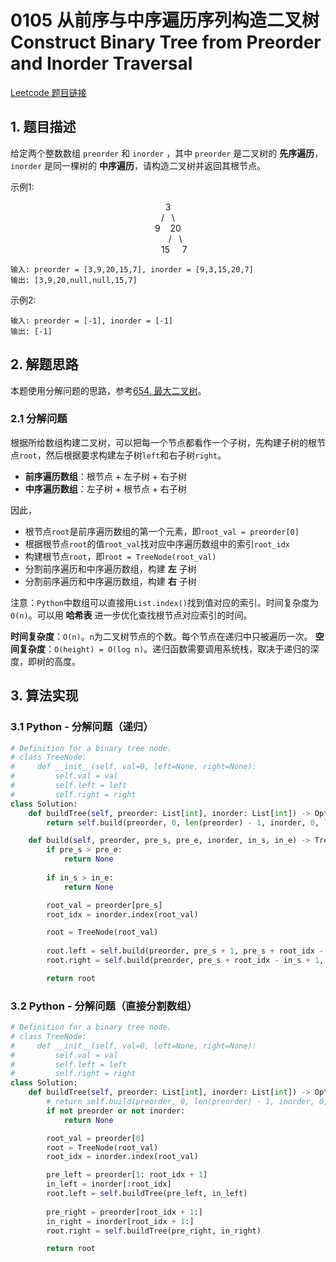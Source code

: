 # 0105 从前序与中序遍历序列构造二叉树 Construct Binary Tree from Preorder and Inorder Traversal
[Leetcode 题目链接](https://leetcode.com/problems/construct-binary-tree-from-preorder-and-inorder-traversal/description/)

## 1. 题目描述
给定两个整数数组 `preorder` 和 `inorder` ，其中 `preorder` 是二叉树的 **先序遍历**， `inorder` 是同一棵树的 **中序遍历**，请构造二叉树并返回其根节点。

示例1:
<center> 3 </center>
<center>/&nbsp;&nbsp;&nbsp;\</center>
<center>9&nbsp;&nbsp;&nbsp;&nbsp;20</center>
<center>&nbsp;&nbsp;&nbsp;&nbsp;&nbsp;&nbsp;/&nbsp;&nbsp;&nbsp;\</center>
<center>&nbsp;&nbsp;&nbsp;&nbsp;&nbsp;15&nbsp;&nbsp;&nbsp;&nbsp;&nbsp;7</center>

```
输入: preorder = [3,9,20,15,7], inorder = [9,3,15,20,7]
输出: [3,9,20,null,null,15,7]
```

示例2:
```
输入: preorder = [-1], inorder = [-1]
输出: [-1]
```

## 2. 解题思路

本题使用分解问题的思路，参考[654. 最大二叉树](/leetcode/0654_最大二叉树.md)。

### 2.1 分解问题
根据所给数组构建二叉树，可以把每一个节点都看作一个子树，先构建子树的根节点`root`，然后根据要求构建左子树`left`和右子树`right`。

- **前序遍历数组**：根节点 + 左子树 + 右子树
- **中序遍历数组**：左子树 + 根节点 + 右子树

因此，
- 根节点`root`是前序遍历数组的第一个元素，即`root_val = preorder[0]`
- 根据根节点`root`的值`root_val`找对应中序遍历数组中的索引`root_idx`
- 构建根节点`root`，即`root = TreeNode(root_val)`
- 分割前序遍历和中序遍历数组，构建 **左** 子树
- 分割前序遍历和中序遍历数组，构建 **右** 子树

注意：`Python`中数组可以直接用`List.index()`找到值对应的索引。时间复杂度为`O(n)`。可以用 **哈希表** 进一步优化查找根节点对应索引的时间。

**时间复杂度**：`O(n)`。`n`为二叉树节点的个数。每个节点在递归中只被遍历一次。
**空间复杂度**：`O(height) = O(log n)`。递归函数需要调用系统栈，取决于递归的深度，即树的高度。

## 3. 算法实现
### 3.1 Python - 分解问题（递归）
```Python
# Definition for a binary tree node.
# class TreeNode:
#     def __init__(self, val=0, left=None, right=None):
#         self.val = val
#         self.left = left
#         self.right = right
class Solution:
    def buildTree(self, preorder: List[int], inorder: List[int]) -> Optional[TreeNode]:
        return self.build(preorder, 0, len(preorder) - 1, inorder, 0, len(inorder) - 1)

    def build(self, preorder, pre_s, pre_e, inorder, in_s, in_e) -> TreeNode:
        if pre_s > pre_e:
            return None
        
        if in_s > in_e:
            return None

        root_val = preorder[pre_s]
        root_idx = inorder.index(root_val)

        root = TreeNode(root_val)
        
        root.left = self.build(preorder, pre_s + 1, pre_s + root_idx - in_s, inorder, in_s, root_idx - 1)
        root.right = self.build(preorder, pre_s + root_idx - in_s + 1, pre_e, inorder, root_idx + 1, in_e)

        return root
```

### 3.2 Python - 分解问题（直接分割数组）
```Python
# Definition for a binary tree node.
# class TreeNode:
#     def __init__(self, val=0, left=None, right=None):
#         self.val = val
#         self.left = left
#         self.right = right
class Solution:
    def buildTree(self, preorder: List[int], inorder: List[int]) -> Optional[TreeNode]:
        # return self.build(preorder, 0, len(preorder) - 1, inorder, 0, len(inorder) - 1)
        if not preorder or not inorder:
            return None

        root_val = preorder[0]
        root = TreeNode(root_val)
        root_idx = inorder.index(root_val)

        pre_left = preorder[1: root_idx + 1]
        in_left = inorder[:root_idx]
        root.left = self.buildTree(pre_left, in_left)
        
        pre_right = preorder[root_idx + 1:]
        in_right = inorder[root_idx + 1:]
        root.right = self.buildTree(pre_right, in_right)

        return root
```